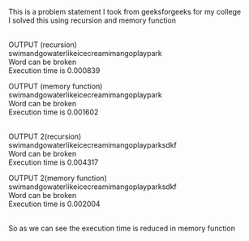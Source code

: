 This is a problem statement I took from geeksforgeeks for my college
<br />
I solved this using recursion and memory function
<br /> <br />

OUTPUT (recursion) <br />
swimandgowaterlikeicecreamimangoplaypark <br />
Word can be broken  <br />
Execution time is 0.000839  <br />

OUTPUT (memory function)  <br />
swimandgowaterlikeicecreamimangoplaypark <br />
Word can be broken  <br />
Execution time is 0.001602<br />
<br />

OUTPUT 2(recursion) <br />
swimandgowaterlikeicecreamimangoplayparksdkf <br />
Word can be broken  <br />
Execution time is 0.004317  <br />


OUTPUT 2(memory function)  <br />
swimandgowaterlikeicecreamimangoplayparksdkf <br />
Word can be broken  <br />
Execution time is 0.002004<br />
<br />



So as we can see the execution time is reduced in memory function

